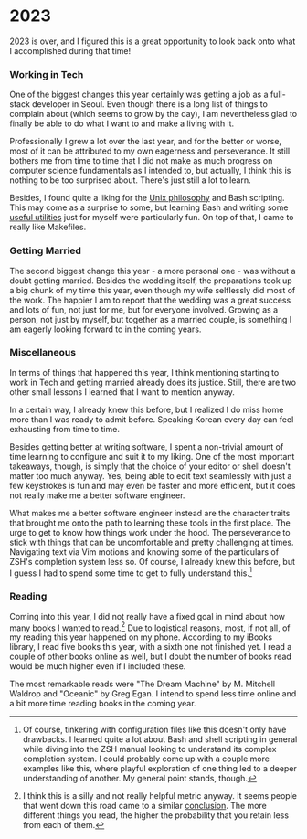 # 2023

2023 is over, and I figured this is a great opportunity to look back
onto what I accomplished during that time!

### Working in Tech

One of the biggest changes this year certainly was getting a job as a
full-stack developer in Seoul. Even though there is a long list of
things to complain about (which seems to grow by the day), I am
nevertheless glad to finally be able to do what I want to and make a
living with it. 

Professionally I grew a lot over the last year, and for the better or
worse, most of it can be attributed to my own eagerness and
perseverance. It still bothers me from time to time that I did not make
as much progress on computer science fundamentals as I intended to, but
actually, I think this is nothing to be too surprised about. There's
just still a lot to learn.

Besides, I found quite a liking for the [Unix
philosophy](https://en.wikipedia.org/wiki/Unix_philosophy) and Bash
scripting. This may come as a surprise to some, but learning Bash and
writing some [useful
utilities](https://github.com/mxngls/dotfiles/tree/main/shell/bin) just
for myself were particularly fun. On top of that, I came to really like
    Makefiles.

### Getting Married

The second biggest change this year - a more personal one - was without
a doubt getting married. Besides the wedding itself, the preparations
took up a big chunk of my time this year, even though my wife selflessly
did most of the work. The happier I am to report that the wedding was a
great success and lots of fun, not just for me, but for everyone
involved. Growing as a person, not just by myself, but together as a
married couple, is something I am eagerly looking forward to in the
coming years.

### Miscellaneous

In terms of things that happened this year, I think mentioning starting
to work in Tech and getting married already does its justice. Still,
there are two other small lessons I learned that I want to mention
anyway.

In a certain way, I already knew this before, but I realized I do miss
home more than I was ready to admit before. Speaking Korean every day
can feel exhausting from time to time.

Besides getting better at writing software, I spent a non-trivial amount
of time learning to configure and suit it to my liking. One of the most
important takeaways, though, is simply that the choice of your editor or
shell doesn't matter too much anyway. Yes, being able to edit text
seamlessly with just a few keystrokes is fun and may even be faster and
more efficient, but it does not really make me a better software
engineer. 

What makes me a better software engineer instead are the character
traits that brought me onto the path to learning these tools in the
first place. The urge to get to know how things work under the hood. The
perseverance to stick with things that can be uncomfortable and pretty
challenging at times. Navigating text via Vim motions and knowing some
of the particulars of ZSH's completion system less so. Of course, I
already knew this before, but I guess I had to spend some time to get to
fully understand this.[^1]

### Reading

Coming into this year, I did not really have a fixed goal in mind about
how many books I wanted to read.[^2] Due to logistical reasons, most, if
not all, of my reading this year happened on my phone. According to my
iBooks library, I read five books this year, with a sixth one not
finished yet. I read a couple of other books online as well, but I doubt
the number of books read would be much higher even if I included these.

The most remarkable reads were "The Dream Machine" by M. Mitchell
Waldrop and "Oceanic" by Greg Egan. I intend to spend less time online
and a bit more time reading books in the coming year.

[^1]: Of course, tinkering with configuration files like this doesn't
    only have drawbacks. I learned quite a lot about Bash and shell
    scripting in general while diving into the ZSH manual looking to
    understand its complex completion system. I could probably come up
    with a couple more examples like this, where playful exploration of
    one thing led to a deeper understanding of another. My general point
    stands, though.

[^2]: I think this is a silly and not really helpful metric anyway. It
    seems people that went down this road came to a similar
    [conclusion](http://malloc.dog/blog/2020/04/23/reading-n-books-per-year/).
    The more different things you read, the higher the probability that
    you retain less from each of them.
